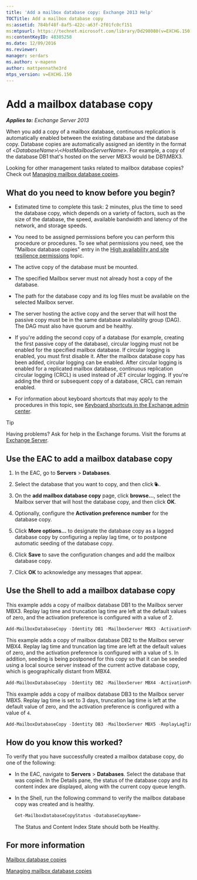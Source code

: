 ```yaml
---
title: 'Add a mailbox database copy: Exchange 2013 Help'
TOCTitle: Add a mailbox database copy
ms:assetid: 784bf48f-8af5-422c-a63f-2f01fc0cf151
ms:mtpsurl: https://technet.microsoft.com/library/Dd298080(v=EXCHG.150)
ms:contentKeyID: 48385258
ms.date: 12/09/2016
ms.reviewer: 
manager: serdars
ms.author: v-mapenn
author: mattpennathe3rd
mtps_version: v=EXCHG.150
---
```


# Add a mailbox database copy

_**Applies to:** Exchange Server 2013_

When you add a copy of a mailbox database, continuous replication is automatically enabled between the existing database and the database copy. Database copies are automatically assigned an identity in the format of \<*DatabaseName*\>\\\<*HostMailboxServerName*\>. For example, a copy of the database DB1 that's hosted on the server MBX3 would be DB1\\MBX3.

Looking for other management tasks related to mailbox database copies? Check out [Managing mailbox database copies](managing-mailbox-database-copies-exchange-2013-help.md).

## What do you need to know before you begin?

- Estimated time to complete this task: 2 minutes, plus the time to seed the database copy, which depends on a variety of factors, such as the size of the database, the speed, available bandwidth and latency of the network, and storage speeds.

- You need to be assigned permissions before you can perform this procedure or procedures. To see what permissions you need, see the "Mailbox database copies" entry in the [High availability and site resilience permissions](high-availability-and-site-resilience-permissions-exchange-2013-help.md) topic.

- The active copy of the database must be mounted.

- The specified Mailbox server must not already host a copy of the database.

- The path for the database copy and its log files must be available on the selected Mailbox server.

- The server hosting the active copy and the server that will host the passive copy must be in the same database availability group (DAG). The DAG must also have quorum and be healthy.

- If you're adding the second copy of a database (for example, creating the first passive copy of the database), circular logging must not be enabled for the specified mailbox database. If circular logging is enabled, you must first disable it. After the mailbox database copy has been added, circular logging can be enabled. After circular logging is enabled for a replicated mailbox database, continuous replication circular logging (CRCL) is used instead of JET circular logging. If you're adding the third or subsequent copy of a database, CRCL can remain enabled.

- For information about keyboard shortcuts that may apply to the procedures in this topic, see [Keyboard shortcuts in the Exchange admin center](keyboard-shortcuts-in-the-exchange-admin-center-2013-help.md).

> [!TIP]
> Having problems? Ask for help in the Exchange forums. Visit the forums at [Exchange Server](https://go.microsoft.com/fwlink/p/?linkid=60612).

## Use the EAC to add a mailbox database copy

1. In the EAC, go to **Servers** \> **Databases**.

2. Select the database that you want to copy, and then click ![Add database copy](images/Dd298080.435c15ff-abf2-4de8-b280-f053db1afa13(EXCHG.150).gif "Add database copy").

3. On the **add mailbox database copy** page, click **browse...**, select the Mailbox server that will host the database copy, and then click **OK**.

4. Optionally, configure the **Activation preference number** for the database copy.

5. Click **More options...** to designate the database copy as a lagged database copy by configuring a replay lag time, or to postpone automatic seeding of the database copy.

6. Click **Save** to save the configuration changes and add the mailbox database copy.

7. Click **OK** to acknowledge any messages that appear.

## Use the Shell to add a mailbox database copy

This example adds a copy of mailbox database DB1 to the Mailbox server MBX3. Replay lag time and truncation lag time are left at the default values of zero, and the activation preference is configured with a value of 2.

```powershell
Add-MailboxDatabaseCopy -Identity DB1 -MailboxServer MBX3 -ActivationPreference 2
```

This example adds a copy of mailbox database DB2 to the Mailbox server MBX4. Replay lag time and truncation lag time are left at the default values of zero, and the activation preference is configured with a value of `5`. In addition, seeding is being postponed for this copy so that it can be seeded using a local source server instead of the current active database copy, which is geographically distant from MBX4.

```powershell
Add-MailboxDatabaseCopy -Identity DB2 -MailboxServer MBX4 -ActivationPreference 5 -SeedingPostponed
```

This example adds a copy of mailbox database DB3 to the Mailbox server MBX5. Replay lag time is set to 3 days, truncation lag time is left at the default value of zero, and the activation preference is configured with a value of `4`.

```powershell
Add-MailboxDatabaseCopy -Identity DB3 -MailboxServer MBX5 -ReplayLagTime 3.00:00:00 -ActivationPreference 4
```

## How do you know this worked?

To verify that you have successfully created a mailbox database copy, do one of the following:

- In the EAC, navigate to **Servers** \> **Databases**. Select the database that was copied. In the Details pane, the status of the database copy and its content index are displayed, along with the current copy queue length.

- In the Shell, run the following command to verify the mailbox database copy was created and is healthy.

  ```powershell
  Get-MailboxDatabaseCopyStatus <DatabaseCopyName>
  ```

    The Status and Content Index State should both be Healthy.

## For more information

[Mailbox database copies](mailbox-database-copies-exchange-2013-help.md)

[Managing mailbox database copies](managing-mailbox-database-copies-exchange-2013-help.md)
